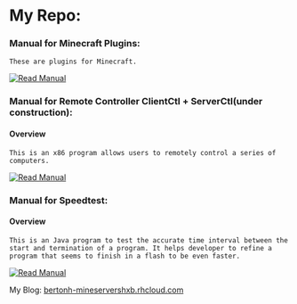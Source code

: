 # My Repo:

### Manual for Minecraft Plugins:
    These are plugins for Minecraft.

[![Read Manual](https://cdn2.iconfinder.com/data/icons/buttons-9/128/Button_Next-01.png)](https://github.com/D0048/CraftPlugins/blob/master/README_MineCraft.md)<br>

### Manual for Remote Controller ClientCtl + ServerCtl(under construction):

#### Overview<br>
    This is an x86 program allows users to remotely control a series of computers.

[![Read Manual](https://cdn2.iconfinder.com/data/icons/buttons-9/128/Button_Next-01.png)](https://github.com/D0048/CraftPlugins/blob/master/README_Ctl.md)<br>

### Manual for Speedtest:

#### Overview<br>
    This is an Java program to test the accurate time interval between the start and termination of a program. It helps developer to refine a program that seems to finish in a flash to be even faster.

[![Read Manual](https://cdn2.iconfinder.com/data/icons/buttons-9/128/Button_Next-01.png)](https://github.com/D0048/CraftPlugins/blob/master/README_SpeedTest.md)<br>


My Blog: [bertonh-mineservershxb.rhcloud.com](http://bertonh-mineservershxb.rhcloud.com)
